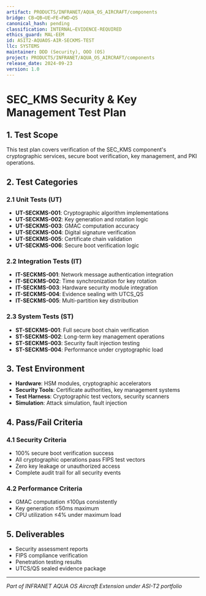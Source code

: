 ```yaml
---
artifact: PRODUCTS/INFRANET/AQUA_OS_AIRCRAFT/components
bridge: CB→QB→UE→FE→FWD→QS
canonical_hash: pending
classification: INTERNAL–EVIDENCE-REQUIRED
ethics_guard: MAL-EEM
id: ASIT2-AQUAOS-AIR-SECKMS-TEST
llc: SYSTEMS
maintainer: DDD (Security), OOO (OS)
project: PRODUCTS/INFRANET/AQUA_OS_AIRCRAFT/components
release_date: 2024-09-23
version: 1.0
---
```


# SEC_KMS Security & Key Management Test Plan

## 1. Test Scope

This test plan covers verification of the SEC_KMS component's cryptographic services, secure boot verification, key management, and PKI operations.

## 2. Test Categories

### 2.1 Unit Tests (UT)

- **UT-SECKMS-001**: Cryptographic algorithm implementations
- **UT-SECKMS-002**: Key generation and rotation logic
- **UT-SECKMS-003**: GMAC computation accuracy
- **UT-SECKMS-004**: Digital signature verification
- **UT-SECKMS-005**: Certificate chain validation
- **UT-SECKMS-006**: Secure boot verification logic

### 2.2 Integration Tests (IT)

- **IT-SECKMS-001**: Network message authentication integration
- **IT-SECKMS-002**: Time synchronization for key rotation
- **IT-SECKMS-003**: Hardware security module integration
- **IT-SECKMS-004**: Evidence sealing with UTCS_QS
- **IT-SECKMS-005**: Multi-partition key distribution

### 2.3 System Tests (ST)

- **ST-SECKMS-001**: Full secure boot chain verification
- **ST-SECKMS-002**: Long-term key management operations
- **ST-SECKMS-003**: Security fault injection testing
- **ST-SECKMS-004**: Performance under cryptographic load

## 3. Test Environment

- **Hardware**: HSM modules, cryptographic accelerators
- **Security Tools**: Certificate authorities, key management systems
- **Test Harness**: Cryptographic test vectors, security scanners
- **Simulation**: Attack simulation, fault injection

## 4. Pass/Fail Criteria

### 4.1 Security Criteria
- 100% secure boot verification success
- All cryptographic operations pass FIPS test vectors
- Zero key leakage or unauthorized access
- Complete audit trail for all security events

### 4.2 Performance Criteria
- GMAC computation ≤100μs consistently
- Key generation ≤50ms maximum
- CPU utilization ≤4% under maximum load

## 5. Deliverables

- Security assessment reports
- FIPS compliance verification
- Penetration testing results
- UTCS/QS sealed evidence package

---

*Part of INFRANET AQUA OS Aircraft Extension under ASI-T2 portfolio*